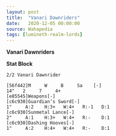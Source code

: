 ```yaml
---
layout: post
title:  "Vanari Dawnriders"
date:   2020-12-05 00:00:00
source: Wahapedia
tags: [lumineth-realm-lords]
---
```


**Vanari Dawnriders**

**Stat Block**
```
2/2 Vanari Dawnrider
```

```
[56f442]M     W     B     Sa    [-]
14"   2     7     4+    
[e85545]Weapons[-]
[c6c930]Guardian’s Sword[-]
1"     A:2    H:3+   W:4+   R:-1   D:1   
[c6c930]Sunmetal Lance[-]
2"     A:1    H:3+   W:4+   R:-    D:1   
[c6c930]Dashing Hooves[-]
1"     A:2    H:4+   W:4+   R:-    D:1   
```
    